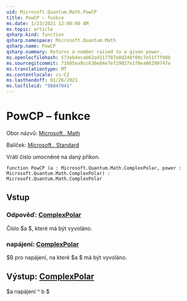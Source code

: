 ```yaml
---
uid: Microsoft.Quantum.Math.PowCP
title: PowCP – funkce
ms.date: 1/23/2021 12:00:00 AM
ms.topic: article
qsharp.kind: function
qsharp.namespace: Microsoft.Quantum.Math
qsharp.name: PowCP
qsharp.summary: Returns a number raised to a given power.
ms.openlocfilehash: 573eb4ecab62ad117787e0d248f00c7e51f7f98b
ms.sourcegitcommit: 71605ea9cc630e84e7ef29027e1f0ea06299747e
ms.translationtype: MT
ms.contentlocale: cs-CZ
ms.lasthandoff: 01/26/2021
ms.locfileid: "98847041"
---
```

# <a name="powcp-function"></a>PowCP – funkce

Obor názvů: [Microsoft.. Math](xref:Microsoft.Quantum.Math)

Balíček: [Microsoft.. Standard](https://nuget.org/packages/Microsoft.Quantum.Standard)


Vrátí číslo umocněné na daný příkon.

```qsharp
function PowCP (a : Microsoft.Quantum.Math.ComplexPolar, power : Microsoft.Quantum.Math.ComplexPolar) : Microsoft.Quantum.Math.ComplexPolar
```


## <a name="input"></a>Vstup

### <a name="a--complexpolar"></a>Odpověď: [ComplexPolar](xref:Microsoft.Quantum.Math.ComplexPolar)

Číslo $a $, které má být vyvoláno.


### <a name="power--complexpolar"></a>napájení: [ComplexPolar](xref:Microsoft.Quantum.Math.ComplexPolar)

$B pro napájení, na které $a $ má být vyvoláno.



## <a name="output--complexpolar"></a>Výstup: [ComplexPolar](xref:Microsoft.Quantum.Math.ComplexPolar)

$a napájení ^ b $